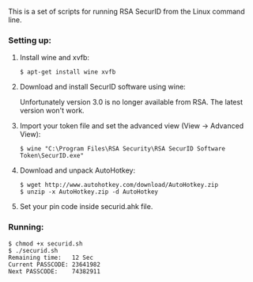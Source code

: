 This is a set of scripts for running RSA SecurID from the Linux command 
line.

### Setting up:

1. Install wine and xvfb:

    ```
    $ apt-get install wine xvfb
    ```

2. Download and install SecurID software using wine:

    Unfortunately version 3.0 is no longer available from RSA. The latest version won't work.

3. Import your token file and set the advanced view (View -> Advanced View):

    ```
    $ wine "C:\Program Files\RSA Security\RSA SecurID Software Token\SecurID.exe"
    ```

4. Download and unpack AutoHotkey:
    
    ```
    $ wget http://www.autohotkey.com/download/AutoHotkey.zip
    $ unzip -x AutoHotkey.zip -d AutoHotkey
    ```

5. Set your pin code inside securid.ahk file.

### Running:

```
$ chmod +x securid.sh
$ ./securid.sh
Remaining time:   12 Sec
Current PASSCODE: 23641982
Next PASSCODE:    74382911
```
